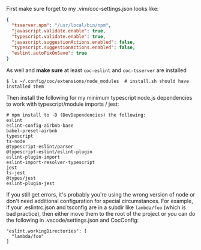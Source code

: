 First make sure forget to my .vim/coc-settings.json looks like:

```json
{
  "tsserver.npm": "/usr/local/bin/npm",
  "javascript.validate.enable": true,
  "typescript.validate.enable": true,
  "javascript.suggestionActions.enabled": false,
  "typescript.suggestionActions.enabled": false,
  "eslint.autoFixOnSave": true
}
```

As well and **make sure** at least `coc-eslint` and `coc-tsserver` are installed

    $ ls ~/.config/coc/extensions/node_modules  # install.sh should have installed them

Then install the following for my minimum typescript node.js dependencies to work with typescript/module imports / jest:

    # npm install to -D (DevDependencies) the following:
    eslint
    eslint-config-airbnb-base
    babel-preset-airbnb 
    typescript 
    ts-node 
    @typescript-eslint/parser 
    @typescript-eslint/eslint-plugin
    eslint-plugin-import 
    eslint-import-resolver-typescript
    jest 
    ts-jest 
    @types/jest 
    eslint-plugin-jest 

If you still get errors, it's probably you're using the wrong version of node or don't need additional configuration for special circumstances. For example, if your .eslintrc.json and tsconfig are in a subdir like `lambda/foo` (which is bad practice), then either move them to the root of the project or you can do the following in .vscode/settings.json and CocConfig:

    "eslint.workingDirectories": [
      "lambda/foo"
    ]
